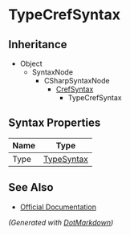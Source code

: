 # TypeCrefSyntax

## Inheritance

* Object
  * SyntaxNode
    * CSharpSyntaxNode
      * [CrefSyntax](CrefSyntax.md)
        * TypeCrefSyntax

## Syntax Properties

| Name | Type                        |
| ---- | --------------------------- |
| Type | [TypeSyntax](TypeSyntax.md) |

## See Also

* [Official Documentation](https://docs.microsoft.com/en-us/dotnet/api/microsoft.codeanalysis.csharp.syntax.typecrefsyntax)


*\(Generated with [DotMarkdown](http://github.com/JosefPihrt/DotMarkdown)\)*